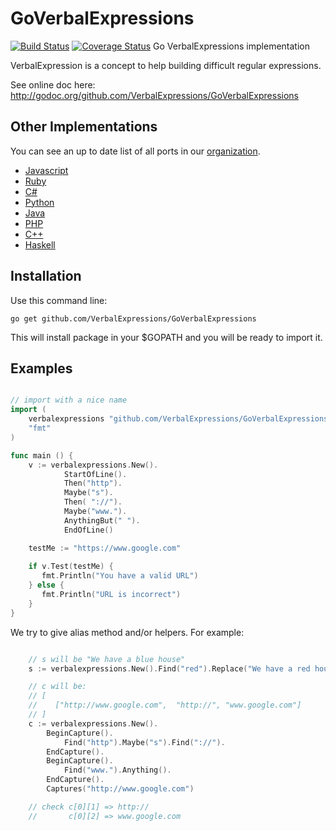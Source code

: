 GoVerbalExpressions
===================

[![Build Status](https://travis-ci.org/VerbalExpressions/GoVerbalExpressions.png?branch=master)](https://travis-ci.org/VerbalExpressions/GoVerbalExpressions)
[![Coverage Status](https://coveralls.io/repos/VerbalExpressions/GoVerbalExpressions/badge.png?branch=master)](https://coveralls.io/r/VerbalExpressions/GoVerbalExpressions?branch=master)
Go VerbalExpressions implementation

VerbalExpression is a concept to help building difficult regular expressions.

See online doc here: http://godoc.org/github.com/VerbalExpressions/GoVerbalExpressions


## Other Implementations
You can see an up to date list of all ports in our [organization](https://github.com/VerbalExpressions).
- [Javascript](https://github.com/jehna/VerbalExpressions)
- [Ruby](https://github.com/VerbalExpressions/RubyVerbalExpressions)
- [C#](https://github.com/VerbalExpressions/CSharpVerbalExpressions)
- [Python](https://github.com/VerbalExpressions/PythonVerbalExpressions)
- [Java](https://github.com/VerbalExpressions/JavaVerbalExpressions)
- [PHP](https://github.com/VerbalExpressions/PHPVerbalExpressions)
- [C++](https://github.com/VerbalExpressions/CppVerbalExpressions)
- [Haskell](https://github.com/VerbalExpressions/HaskellVerbalExpressions)


## Installation

Use this command line:
    
    go get github.com/VerbalExpressions/GoVerbalExpressions

This will install package in your $GOPATH and you will be ready to import it.

## Examples

```go

// import with a nice name
import (
    verbalexpressions "github.com/VerbalExpressions/GoVerbalExpressions"
    "fmt"
)

func main () {
    v := verbalexpressions.New().
            StartOfLine().
            Then("http").
            Maybe("s").
            Then( "://").
            Maybe("www.").
            AnythingBut(" ").
            EndOfLine()

    testMe := "https://www.google.com"
    
    if v.Test(testMe) {
       fmt.Println("You have a valid URL") 
    } else {
       fmt.Println("URL is incorrect") 
    }
}

```


We try to give alias method and/or helpers. For example:

```go

    // s will be "We have a blue house"
    s := verbalexpressions.New().Find("red").Replace("We have a red house", "blue")

    // c will be:
    // [
    //    ["http://www.google.com",  "http://", "www.google.com"]
    // ]
    c := verbalexpressions.New().
        BeginCapture().
            Find("http").Maybe("s").Find("://").
        EndCapture().
        BeginCapture().
            Find("www.").Anything().
        EndCapture().
        Captures("http://www.google.com")

    // check c[0][1] => http://
    //       c[0][2] => www.google.com

```


